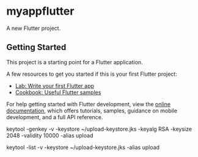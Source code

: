 # myappflutter

A new Flutter project.

## Getting Started

This project is a starting point for a Flutter application.

A few resources to get you started if this is your first Flutter project:

- [Lab: Write your first Flutter app](https://docs.flutter.dev/get-started/codelab)
- [Cookbook: Useful Flutter samples](https://docs.flutter.dev/cookbook)

For help getting started with Flutter development, view the
[online documentation](https://docs.flutter.dev/), which offers tutorials,
samples, guidance on mobile development, and a full API reference.




keytool -genkey -v -keystore ~/upload-keystore.jks -keyalg RSA -keysize 2048 -validity 10000 -alias upload

keytool -list -v -keystore ~/upload-keystore.jks -alias upload